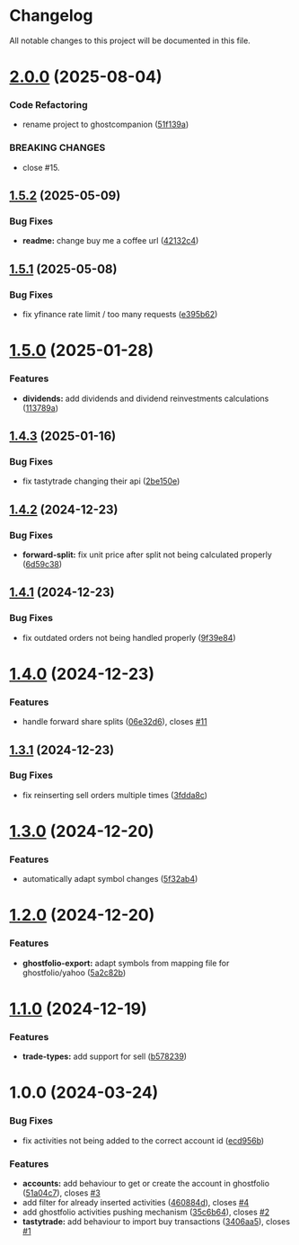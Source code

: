# Changelog

All notable changes to this project will be documented in this file.

# [2.0.0](https://github.com/OliRafa/ghostcompanion/compare/v1.5.2...v2.0.0) (2025-08-04)


### Code Refactoring

* rename project to ghostcompanion ([51f139a](https://github.com/OliRafa/ghostcompanion/commit/51f139aaa756e9f6234c88ba267a9c2649e23740))


### BREAKING CHANGES

* close #15.

## [1.5.2](https://github.com/OliRafa/tastytrade-ghostfolio/compare/v1.5.1...v1.5.2) (2025-05-09)


### Bug Fixes

* **readme:** change buy me a coffee url ([42132c4](https://github.com/OliRafa/tastytrade-ghostfolio/commit/42132c496e9cdecfe2eb9dee73bcb30c08754fe8))

## [1.5.1](https://github.com/OliRafa/tastytrade-ghostfolio/compare/v1.5.0...v1.5.1) (2025-05-08)


### Bug Fixes

* fix yfinance rate limit / too many requests ([e395b62](https://github.com/OliRafa/tastytrade-ghostfolio/commit/e395b62046592c185c90669efae03834d1f06469))

# [1.5.0](https://github.com/OliRafa/tastytrade-ghostfolio/compare/v1.4.3...v1.5.0) (2025-01-28)


### Features

* **dividends:** add dividends and dividend reinvestments calculations ([113789a](https://github.com/OliRafa/tastytrade-ghostfolio/commit/113789aa7208e2372fa7e659c1d5305cc5ecfdb7))

## [1.4.3](https://github.com/OliRafa/tastytrade-ghostfolio/compare/v1.4.2...v1.4.3) (2025-01-16)


### Bug Fixes

* fix tastytrade changing their api ([2be150e](https://github.com/OliRafa/tastytrade-ghostfolio/commit/2be150edee7487364008e7046721bbd6a1eb42a9))

## [1.4.2](https://github.com/OliRafa/tastytrade-ghostfolio/compare/v1.4.1...v1.4.2) (2024-12-23)


### Bug Fixes

* **forward-split:** fix unit price after split not being calculated properly ([6d59c38](https://github.com/OliRafa/tastytrade-ghostfolio/commit/6d59c38931ca77c0732f5e448420838196433567))

## [1.4.1](https://github.com/OliRafa/tastytrade-ghostfolio/compare/v1.4.0...v1.4.1) (2024-12-23)


### Bug Fixes

* fix outdated orders not being handled properly ([9f39e84](https://github.com/OliRafa/tastytrade-ghostfolio/commit/9f39e846d2de6be625ad53895bb33cbb461d31d9))

# [1.4.0](https://github.com/OliRafa/tastytrade-ghostfolio/compare/v1.3.1...v1.4.0) (2024-12-23)


### Features

* handle forward share splits ([06e32d6](https://github.com/OliRafa/tastytrade-ghostfolio/commit/06e32d617744c471600026319e45767b3fa04efd)), closes [#11](https://github.com/OliRafa/tastytrade-ghostfolio/issues/11)

## [1.3.1](https://github.com/OliRafa/tastytrade-ghostfolio/compare/v1.3.0...v1.3.1) (2024-12-23)


### Bug Fixes

* fix reinserting sell orders multiple times ([3fdda8c](https://github.com/OliRafa/tastytrade-ghostfolio/commit/3fdda8c799f4aa8b71a0659372c727e4a6b1d576))

# [1.3.0](https://github.com/OliRafa/tastytrade-ghostfolio/compare/v1.2.0...v1.3.0) (2024-12-20)


### Features

* automatically adapt symbol changes ([5f32ab4](https://github.com/OliRafa/tastytrade-ghostfolio/commit/5f32ab46561b05048e7076748366507ddff326f5))

# [1.2.0](https://github.com/OliRafa/tastytrade-ghostfolio/compare/v1.1.0...v1.2.0) (2024-12-20)


### Features

* **ghostfolio-export:** adapt symbols from mapping file for ghostfolio/yahoo ([5a2c82b](https://github.com/OliRafa/tastytrade-ghostfolio/commit/5a2c82bf97cd6f2e95b7d51b7c545c84863b3aca))

# [1.1.0](https://github.com/OliRafa/tastytrade-ghostfolio/compare/v1.0.0...v1.1.0) (2024-12-19)


### Features

* **trade-types:** add support for sell ([b578239](https://github.com/OliRafa/tastytrade-ghostfolio/commit/b578239ddf5009f4c72cdc7c735d2ca627d88c0f))

# 1.0.0 (2024-03-24)


### Bug Fixes

* fix activities not being added to the correct account id ([ecd956b](https://github.com/OliRafa/tastytrade-ghostfolio/commit/ecd956b1d2a8efa5c989a45ba636bbc793879ca1))


### Features

* **accounts:** add behaviour to get or create the account in ghostfolio ([51a04c7](https://github.com/OliRafa/tastytrade-ghostfolio/commit/51a04c75cba12ba665a436b4ae3fe6377262da20)), closes [#3](https://github.com/OliRafa/tastytrade-ghostfolio/issues/3)
* add filter for already inserted activities ([460884d](https://github.com/OliRafa/tastytrade-ghostfolio/commit/460884d37fbe9037b3437a2822a9af7c41b84bf0)), closes [#4](https://github.com/OliRafa/tastytrade-ghostfolio/issues/4)
* add ghostfolio activities pushing mechanism ([35c6b64](https://github.com/OliRafa/tastytrade-ghostfolio/commit/35c6b64151c2db68f595ab356eecd2092fd85110)), closes [#2](https://github.com/OliRafa/tastytrade-ghostfolio/issues/2)
* **tastytrade:** add behaviour to import buy transactions ([3406aa5](https://github.com/OliRafa/tastytrade-ghostfolio/commit/3406aa5f1ab5d193846b6472a908a2ffc0ae107c)), closes [#1](https://github.com/OliRafa/tastytrade-ghostfolio/issues/1)

